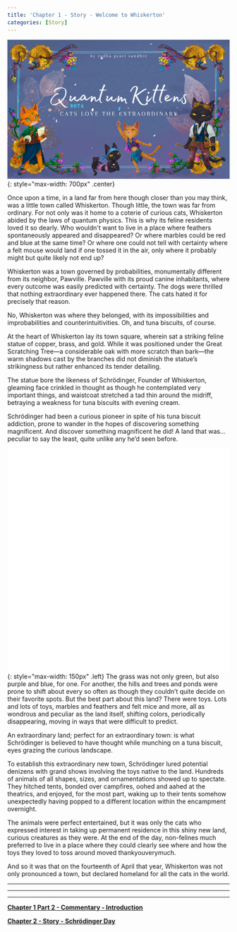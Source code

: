 ```yaml
---
title: 'Chapter 1 - Story - Welcome to Whiskerton'
categories: [Story]
---
```


![](/assets/imgs/cover_beta.png){: style="max-width: 700px" .center}

Once upon a time, in a land far from here though closer than you may think, was a little town called Whiskerton. Though little, the town was far from ordinary. For not only was it home to a coterie of curious cats, Whiskerton abided by the laws of quantum physics. This is why its feline residents loved it so dearly. Who wouldn't want to live in a place where feathers spontaneously appeared and disappeared? Or where marbles could be red and blue at the same time? Or where one could not tell with certainty where a felt mouse would land if one tossed it in the air, only where it probably might but quite likely not end up?

Whiskerton was a town governed by probabilities, monumentally different from its neighbor, Pawville. Pawville with its proud canine inhabitants, where every outcome was easily predicted with certainty. The dogs were thrilled that nothing extraordinary ever happened there. The cats hated it for precisely that reason.

No, Whiskerton was where they belonged, with its impossibilities and improbabilities and counterintuitivities. Oh, and tuna biscuits, of course.

At the heart of Whiskerton lay its town square, wherein sat a striking feline statue of copper, brass, and gold. While it was positioned under the Great Scratching Tree—a considerable oak with more scratch than bark—the warm shadows cast by the branches did not diminish the statue’s strikingness but rather enhanced its tender detailing. 

The statue bore the likeness of Schrödinger, Founder of Whiskerton, gleaming face crinkled in thought as though he contemplated very important things, and waistcoat stretched a tad thin around the midriff, betraying a weakness for tuna biscuits with evening cream.

Schrödinger had been a curious pioneer in spite of his tuna biscuit addiction, prone to wander in the hopes of discovering something magnificent. And discover something magnificent he did! A land that was… peculiar to say the least, quite unlike any he’d seen before. 

![](/assets/imgs/Feather_Animation.gif){: style="max-width: 150px" .left} The grass was not only green, but also purple and blue, for one. For another, the hills and trees and ponds were prone to shift about every so often as though they couldn’t quite decide on their favorite spots. But the best part about this land? There were toys. Lots and lots of toys, marbles and feathers and felt mice and more, all as wondrous and peculiar as the land itself, shifting colors, periodically disappearing, moving in ways that were difficult to predict.

An extraordinary land; perfect for an extraordinary town: is what Schrödinger is believed to have thought while munching on a tuna biscuit, eyes grazing the curious landscape.

To establish this extraordinary new town, Schrödinger lured potential denizens with grand shows involving the toys native to the land. Hundreds of animals of all shapes, sizes, and ornamentations showed up to spectate. They hitched tents, bonded over campfires, oohed and aahed at the theatrics, and enjoyed, for the most part, waking up to their tents somehow unexpectedly having popped to a different location within the encampment overnight. 

The animals were perfect entertained, but it was only the cats who expressed interest in taking up permanent residence in this shiny new land, curious creatures as they were. At the end of the day, non-felines much preferred to live in a place where they could clearly see where and how the toys they loved to toss around moved thankyouverymuch.

And so it was that on the fourteenth of April that year, Whiskerton was not only pronounced a town, but declared homeland for all the cats in the world. 

_____________________________


_____________________________


_____________________________


**[Chapter 1 Part 2 - Commentary - Introduction](https://quantum-kittens.github.io/posts/CHAPTER-1-Part-2-Introduction-to-Quantum-Computing/)**


**[Chapter 2 - Story - Schrödinger Day](https://quantum-kittens.github.io/posts/CHAPTER-2-Story-Schr%C3%B6dinger-Day/)**